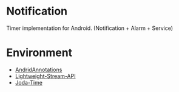 # Notification
Timer implementation for Android. (Notification  + Alarm + Service)

# Environment
- [AndridAnnotations](http://androidannotations.org/)
- [Lightweight-Stream-API](https://github.com/aNNiMON/Lightweight-Stream-API)
- [Joda-Time](http://www.joda.org/joda-time/)
